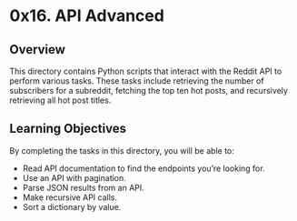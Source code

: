# 0x16. API Advanced

## Overview

This directory contains Python scripts that interact with the Reddit API to perform various tasks. These tasks include retrieving the number of subscribers for a subreddit, fetching the top ten hot posts, and recursively retrieving all hot post titles.

## Learning Objectives

By completing the tasks in this directory, you will be able to:
- Read API documentation to find the endpoints you’re looking for.
- Use an API with pagination.
- Parse JSON results from an API.
- Make recursive API calls.
- Sort a dictionary by value.
